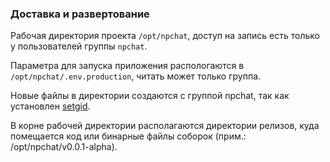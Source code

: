 ### Доставка и развертование

Рабочая директория проекта `/opt/npchat`, доступ на запись есть только у пользователей группы `npchat`.

Параметра для запуска приложения распологаются в `/opt/npchat/.env.production`, читать может только группа.

Новые файлы в директории создаются с группой npchat, так как установлен [setgid](https://man.archlinux.org/man/setgid.2.ru).

В корне рабочей директории располагаются директории релизов, куда помещается код или бинарные файлы соборок (прим.: /opt/npchat/v0.0.1-alpha).